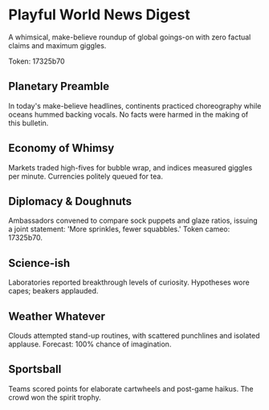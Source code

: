 # Playful World News Digest

A whimsical, make-believe roundup of global goings-on with zero factual claims and maximum giggles.

Token: 17325b70

## Planetary Preamble

In today's make-believe headlines, continents practiced choreography while oceans hummed backing vocals. No facts were harmed in the making of this bulletin.

## Economy of Whimsy

Markets traded high-fives for bubble wrap, and indices measured giggles per minute. Currencies politely queued for tea.

## Diplomacy & Doughnuts

Ambassadors convened to compare sock puppets and glaze ratios, issuing a joint statement: 'More sprinkles, fewer squabbles.' Token cameo: 17325b70.

## Science-ish

Laboratories reported breakthrough levels of curiosity. Hypotheses wore capes; beakers applauded.

## Weather Whatever

Clouds attempted stand-up routines, with scattered punchlines and isolated applause. Forecast: 100% chance of imagination.

## Sportsball

Teams scored points for elaborate cartwheels and post-game haikus. The crowd won the spirit trophy.